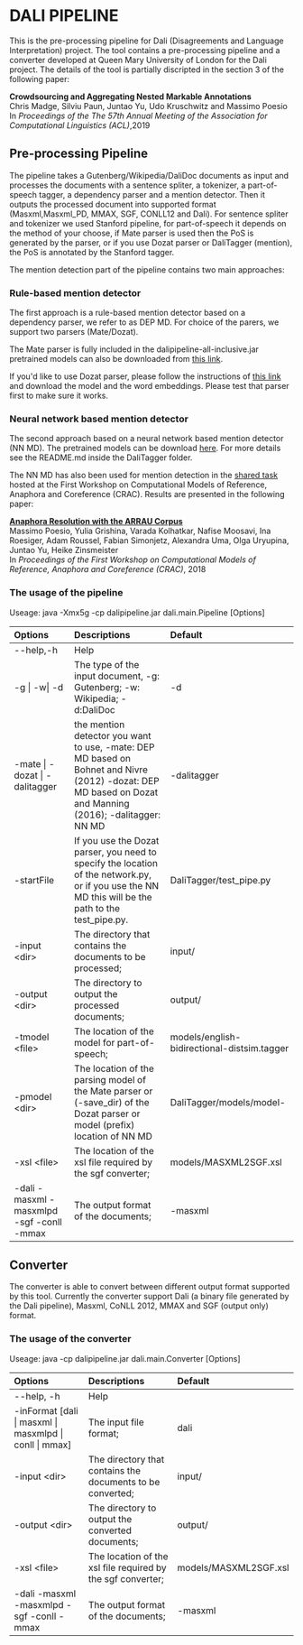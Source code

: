 # DALI PIPELINE

This is the pre-processing pipeline for Dali (Disagreements and Language Interpretation)
project. The tool contains a pre-processing pipeline and a converter developed at Queen 
Mary University of London for the Dali project. The details of the tool is partially discripted in the section 3 of the following paper:

**Crowdsourcing and Aggregating Nested Markable Annotations**  
Chris Madge, Silviu Paun, Juntao Yu, Udo Kruschwitz and Massimo Poesio  
In *Proceedings of the The 57th Annual Meeting of the Association for Computational Linguistics (ACL)*,2019

## Pre-processing Pipeline

The pipeline takes a Gutenberg/Wikipedia/DaliDoc documents as input and processes the documents
with a sentence spliter, a tokenizer, a part-of-speech tagger, a dependency parser and 
a mention detector. Then it outputs the processed document into supported format (Masxml,Masxml_PD, 
MMAX, SGF, CONLL12 and Dali). For sentence spliter and tokenizer we used Stanford 
pipeline, for part-of-speech it depends on the method of your choose, if Mate parser is used 
then the PoS is generated by the parser, or if you use Dozat parser or DaliTagger (mention), the PoS is annotated 
by the Stanford tagger.

The mention detection part of the pipeline contains two main approaches:

### Rule-based mention detector

The first approach is a rule-based mention detector based on a dependency parser, we refer to as DEP MD. For choice of the parers, we support two parsers (Mate/Dozat).  

The Mate parser is fully included in the dalipipeline-all-inclusive.jar pretrained models can also be downloaded from [this link](https://drive.google.com/file/d/1LZJSKt8Tgkzclv_27jjOdtqAY83naeRw/view?usp=sharing). 

If you'd like to use Dozat parser, please follow the instructions of [this link](https://github.com/tdozat/Parser-v1) and download the model and the word embeddings. Please test that parser first to make sure it works.

### Neural network based mention detector
The second approach based on a neural network based mention detector (NN MD). The pretrained models can be download [here](https://drive.google.com/file/d/1eIBBvIvkfbQyjJLSMbZYExnpguztANXf/view?usp=sharing). For more details see the README.md inside the DaliTagger folder.

The NN MD has also been used for mention detection in the [shared task](http://dali.eecs.qmul.ac.uk/crac18_shared_task) hosted at the First Workshop on Computational Models of Reference, Anaphora and Coreference (CRAC). Results are presented in the following paper:

**[Anaphora Resolution with the ARRAU Corpus](https://www.aclweb.org/anthology/papers/W/W18/W18-0702/)**  
Massimo Poesio, Yulia Grishina, Varada Kolhatkar, Nafise Moosavi, Ina Roesiger, Adam Roussel, Fabian Simonjetz, Alexandra Uma, Olga Uryupina, Juntao Yu, Heike Zinsmeister  
In *Proceedings of the First Workshop on Computational Models of Reference, Anaphora and Coreference (CRAC)*, 2018

### The usage of the pipeline

Useage: java -Xmx5g -cp dalipipeline.jar dali.main.Pipeline [Options]

| Options | Descriptions |Default|
| :--- | :--- | :---|
| --help,-h | Help ||
| -g \| -w\| -d | The type of the input document, -g: Gutenberg; -w: Wikipedia; -d:DaliDoc |-d |
| -mate \| -dozat \| -dalitagger | the mention detector you want to use, -mate: DEP MD based on Bohnet and Nivre (2012) -dozat: DEP MD based on Dozat and Manning (2016); -dalitagger: NN MD| -dalitagger|
|-startFile|If you use the Dozat parser, you need to specify the location of the network.py, or if you use the NN MD this will be the path to the test_pipe.py.|DaliTagger/test_pipe.py |
|-input \<dir\>|The directory that contains the documents to be processed; |input/|
|-output \<dir\>	|The directory to output the processed documents; |output/| 
|-tmodel \<file\>	|The location of the model for part-of-speech; |models/english-bidirectional-distsim.tagger| 
|-pmodel \<dir\> |The location of the parsing model of the Mate parser or (-save_dir) of the Dozat parser or model (prefix) location of NN MD |DaliTagger/models/model-|
|-xsl \<file\> |The location of the xsl file required by the sgf converter; |models/MASXML2SGF.xsl|
|-dali -masxml -masxmlpd -sgf -conll -mmax		|The output format of the documents; |-masxml|


## Converter

The converter is able to convert between different output format supported by this tool.
Currently the converter support Dali (a binary file generated by the Dali pipeline), 
Masxml, CoNLL 2012, MMAX and SGF (output only) format.

### The usage of the converter

Useage: java -cp dalipipeline.jar dali.main.Converter [Options]

| Options | Descriptions |Default|
| :--- | :--- | :---|
|--help, -h|Help||
|-inFormat [dali \| masxml \| masxmlpd \| conll \| mmax]|The input file format;| dali|
|-input \<dir\>	|The directory that contains the documents to be converted; |input/|  
|-output \<dir\>|The directory to output the converted documents; |output/|
|-xsl \<file\> 	|The location of the xsl file required by the sgf converter; |models/MASXML2SGF.xsl|
|-dali -masxml -masxmlpd -sgf -conll -mmax|The output format of the documents; |-masxml|

